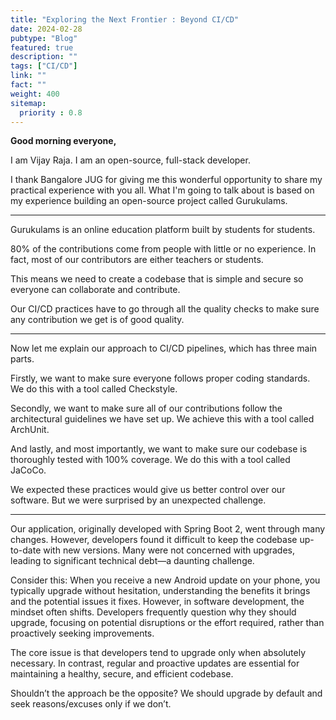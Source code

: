 ```yaml
---
title: "Exploring the Next Frontier : Beyond CI/CD"
date: 2024-02-28
pubtype: "Blog"
featured: true
description: ""
tags: ["CI/CD"]
link: ""
fact: ""
weight: 400
sitemap:
  priority : 0.8
---
```


**Good morning everyone,**

I am Vijay Raja. I am an open-source, full-stack developer.

I thank Bangalore JUG for giving me this wonderful opportunity to share my practical experience with you all. What I'm going to talk about is based on my experience building an open-source project called Gurukulams.

-----------------------------------------------

Gurukulams is an online education platform built by students for students.

80% of the contributions come from people with little or no experience. In fact, most of our contributors are either teachers or students.

This means we need to create a codebase that is simple and secure so everyone can collaborate and contribute.

Our CI/CD practices have to go through all the quality checks to make sure any contribution we get is of good quality.

--------------------------------------------------

Now let me explain our approach to CI/CD pipelines, which has three main parts.

Firstly, we want to make sure everyone follows proper coding standards. We do this with a tool called Checkstyle.

Secondly, we want to make sure all of our contributions follow the architectural guidelines we have set up. We achieve this with a tool called ArchUnit.

And lastly, and most importantly, we want to make sure our codebase is thoroughly tested with 100% coverage. We do this with a tool called JaCoCo.

We expected these practices would give us better control over our software. But we were surprised by an unexpected challenge.

----------------------------------------------

Our application, originally developed with Spring Boot 2, went through many changes. However, developers found it difficult to keep the codebase up-to-date with new versions. Many were not concerned with upgrades, leading to significant technical debt—a daunting challenge.

Consider this: When you receive a new Android update on your phone, you typically upgrade without hesitation, understanding the benefits it brings and the potential issues it fixes. However, in software development, the mindset often shifts. Developers frequently question why they should upgrade, focusing on potential disruptions or the effort required, rather than proactively seeking improvements.

The core issue is that developers tend to upgrade only when absolutely necessary. In contrast, regular and proactive updates are essential for maintaining a healthy, secure, and efficient codebase.

Shouldn’t the approach be the opposite? We should upgrade by default and seek reasons/excuses only if we don’t.